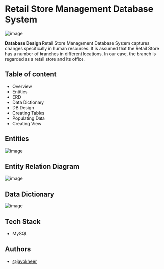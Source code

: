

# Retail Store Management Database System


![image](https://github.com/Javokheer/Database-System-Project/blob/ab6c6d81c7dfa160790cd3911652ae3d219e82b2/StoreImg.jpg)

**Database Design**
Retail Store Management Database System captures changes  specifically in human resources.
It is assumed that the Retail Store has a number of branches in different  locations. In our case, the branch is regarded as a retail store and its  office.



## Table of content

- Overview
- Entities
- ERD
- Data Dictionary
- DB Design  
- Creating Tables  
- Populating Data  
- Creating View

  
## Entities

![image](https://user-images.githubusercontent.com/64805182/131834661-94d52a4d-a9f3-459b-926e-568dc9cd9819.png)

  
## Entity Relation Diagram
![image](https://user-images.githubusercontent.com/64805182/131836033-fc496dca-d587-42b9-bc9b-812780331e76.png)



  
## Data Dictionary 

![image](https://user-images.githubusercontent.com/64805182/131837497-0c83b937-8e96-4834-ab08-43ce9c165a85.png)


## Tech Stack
- MySQL



## Authors

- [@javokheer](https://github.com/Javokheer)
